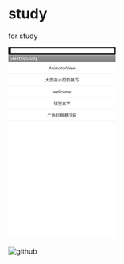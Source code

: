 study
=====

for study




![github](https://github.com/seekting/study/blob/master/file/img/index.png "github")   

![github](http://github.com/unicorn.png "github")   
